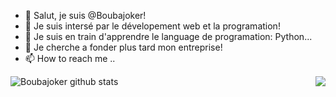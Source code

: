 - 👋 Salut, je suis @Boubajoker!
- 👀 Je suis intersé par le dévelopement web et la programation!
- 🌱 Je suis en train d'apprendre le language de programation: Python...
- 💞️ Je cherche a fonder plus tard mon entreprise!
- 📫 How to reach me ..
<!---
Boubajoker/Boubajoker is a ✨ special ✨ repository because its `README.md` (this file) appears on your GitHub profile.
You can click the Preview link to take a look at your changes.
--->
<a href="https://github.com/Boubajoker?tab=repositories">
 <img align="left" src="https://github-readme-stats.vercel.app/api?username=Boubajoker&count_private=true&show_icons=true&theme=radical" alt="Boubajoker github stats"/>
</a>
<a href="https://github.com/Boubajoker?tab=repositories">
  <img align="right" src="https://github-readme-stats.vercel.app/api/top-langs/?username=Boubajoker&count_private=true&show_icons=true&theme=radical" />
</a>
